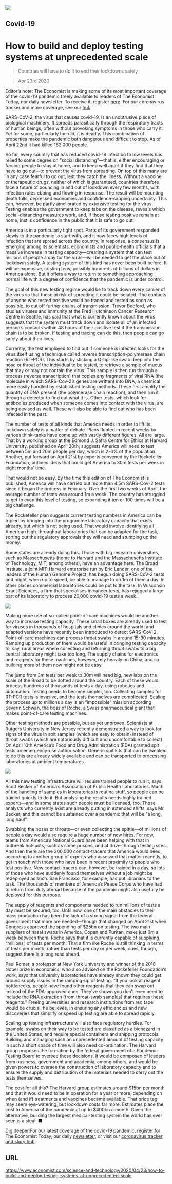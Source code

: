 ![](./images/20200425_STP002.jpg)

## Covid-19

# How to build and deploy testing systems at unprecedented scale

> Countries will have to do it to end their lockdowns safely

> Apr 23rd 2020

Editor’s note: The Economist is making some of its most important coverage of the covid-19 pandemic freely available to readers of The Economist Today, our daily newsletter. To receive it, register [here](https://www.economist.com//newslettersignup). For our coronavirus tracker and more coverage, see our [hub](https://www.economist.com//coronavirus)

SARS-CoV-2, the virus that causes covid-19, is an unobtrusive piece of biological machinery. It spreads parasitically through the respiratory tracts of human beings, often without provoking symptoms in those who carry it. Yet for some, particularly the old, it is deadly. This combination of properties make the pandemic both dangerous and difficult to stop. As of April 22nd it had killed 182,000 people.

So far, every country that has reduced covid-19 infection to low levels has relied to some degree on “social distancing”—that is, either encouraging or forcing people to stay at home, and to keep well apart if they find that they have to go out—to prevent the virus from spreading. On top of this many are in any case fearful to go out, lest they catch the illness. Without a vaccine or therapeutic drugs, neither of which is guaranteed, countries therefore face a future of bouncing in and out of lockdown every few months, with infection rates ebbing and flowing in response. The result will be mounting death tolls, depressed economies and confidence-sapping uncertainty. This can, however, be partly ameliorated by extensive testing for the virus. Testing enables the government to keep tabs on the disease, reveals which social-distancing measures work, and, if those testing positive remain at home, instils confidence in the public that it is safe to go out.

America is in a particularly tight spot. Parts of its government responded slowly to the pandemic to start with, and it now faces high levels of infection that are spread across the country. In response, a consensus is emerging among its scientists, economists and public-health officials that a massive increase in testing capacity—creating a system that can test millions of people a day for the virus—will be needed to get the place out of lockdown safely. A testing system of this kind has never been built before. It will be expensive, costing tens, possibly hundreds of billions of dollars in America alone. But it offers a way to return to something approaching normal life with a degree of confidence that the pandemic is under control.

The goal of this new testing regime would be to track down every carrier of the virus so that those at risk of spreading it could be isolated. The contacts of anyone who tested positive would be traced and tested as soon as possible, to cut off further chains of transmission. Trevor Bedford, who studies viruses and immunity at the Fred Hutchinson Cancer Research Centre in Seattle, has said that what is currently known about the virus suggests that the system must track down and isolate all of an infected person’s contacts within 48 hours of their positive test if the transmission chain is to be broken. If testing and tracing can do this, then people can go safely about their lives.

Currently, the test employed to find out if someone is infected looks for the virus itself using a technique called reverse transcription-polymerase chain reaction (RT-PCR). This starts by sticking a Q-tip-like swab deep into the nose or throat of the individual to be tested, to retrieve a sample of mucus that may or may not contain the virus. This sample is then run through a process (reverse transcription) that copies any fragments of viral RNA (the molecule in which SARS-Cov-2’s genes are written) into DNA, a chemical more easily handled by established testing methods. These first amplify the quantity of DNA present (the polymerase chain reaction), and then run it through a detector to find out what it is. Other tests, which look for antibodies produced when someone comes into contact with the virus, are being devised as well. These will also be able to find out who has been infected in the past.

The number of tests of all kinds that America needs in order to lift its lockdown safely is a matter of debate. Plans floated in recent weeks by various think-tanks have come up with vastly different figures. All are large. That by a working group at the Edmond J. Safra Centre for Ethics at Harvard University, published on April 20th, suggests America will need to test between 5m and 20m people per day, which is 2-6% of the population. Another, put forward on April 21st by experts convened by the Rockefeller Foundation, outlines ideas that could get America to 30m tests per week in eight months’ time.

That would not be easy. By the time this edition of The Economist is published, America will have carried out more than 4.5m SARS-CoV-2 tests since it began the process in February. Over the first two weeks of April, the average number of tests was around 1m a week. The country has struggled to get to even this level of testing, so expanding it ten or 100 times will be a big challenge.

The Rockefeller plan suggests current testing numbers in America can be tripled by bringing into the programme laboratory capacity that exists already, but which is not being used. That would involve identifying all American high-throughput laboratories that can be adapted for the task, sorting out the regulatory approvals they will need and stumping up the money.

Some states are already doing this. Those with big research universities, such as Massachusetts (home to Harvard and the Massachusetts Institute of Technology, MIT, among others), have an advantage here. The Broad Institute, a joint MIT-Harvard enterprise run by Eric Lander, one of the leaders of the Human Genome Project, has begun doing SARS-CoV-2 tests and might, when up to speed, be able to manage to do 1m of them a day. In other places commercial laboratories could be put to the task. In Wisconsin Exact Sciences, a firm that specialises in cancer tests, has rejigged a large part of its laboratory to process 20,000 covid-19 tests a week.

![](./images/20200425_STC307.png)

Making more use of so-called point-of-care machines would be another way to increase testing capacity. These small boxes are already used to test for viruses in thousands of hospitals and clinics around the world, and adapted versions have recently been introduced to detect SARS-CoV-2. Point-of-care machines can process throat swabs in around 15-30 minutes. Ramping up production of them would be useful in bringing testing capacity to, say, rural areas where collecting and returning throat swabs to a big central laboratory might take too long. The supply chains for electronics and reagents for these machines, however, rely heavily on China, and so building more of them now might not be easy.

The jump from 3m tests per week to 30m will need big, new labs on the scale of the Broad to be dotted around the country. Each of these would process hundreds of thousands of tests a day, using robotics and automation. Testing needs to become simpler, too. Collecting samples for RT-PCR tests is invasive, and the tests themselves are complicated. Scaling the process up to millions a day is an “impossible” mission according Severin Schwan, the boss of Roche, a Swiss pharmaceutical giant that makes point-of-care testing machines.

Other testing methods are possible, but as yet unproven. Scientists at Rutgers University in New Jersey recently demonstrated a way to look for signs of the virus in spit samples (which are easy to obtain) instead of throat swabs (which are notoriously difficult and uncomfortable to collect). On April 13th America’s Food and Drug Administration (FDA) granted spit tests an emergency-use authorisation. Generic spit kits that can be tweaked to do this are already widely available and can be transported to processing laboratories at ambient temperatures.

![](./images/20200425_STP003.jpg)

All this new testing infrastructure will require trained people to run it, says Scott Becker of America’s Association of Public Health Laboratories. Much of the handling of samples in laboratories is routine stuff, so people can be trained quickly to do it. But analysing the results needs highly trained experts—and in some states such people must be licensed, too. Those analysts who currently exist are already putting in extended shifts, says Mr Becker, and this cannot be sustained over a pandemic that will be “a long, long haul”.

Swabbing the noses or throats—or even collecting the spittle—of millions of people a day would also require a huge number of new hires. For now, teams from America’s National Guard have been helping with that in outbreak hotspots, such as some prisons, and at drive-through testing sites. And then there are the 300,000 contact-tracers that America would need, according to another group of experts who assessed that matter recently, to get in touch with those who have been in recent proximity to people who test positive. New contact-tracers can, however, be trained in a day, so lots of those who have suddenly found themselves without a job might be redeployed as such. San Francisco, for example, has put librarians to the task. The thousands of members of America’s Peace Corps who have had to return from duty abroad because of the pandemic might also usefully be deployed for this purpose.

The supply of reagents and components needed to run millions of tests a day must be secured, too. Until now, one of the main obstacles to their mass production has been the lack of a strong signal from the federal government that more are needed—though that changed on April 21st when Congress approved the spending of $25bn on testing. The two main suppliers of nasal swabs in America, Copan and Puritan, make just 6m a week between them. Roche says that it is currently capable of supplying “millions” of tests per month. That a firm like Roche is still thinking in terms of tests per month, rather than tests per day or per week, does, though, suggest there is a long road ahead.

Paul Romer, a professor at New York University and winner of the 2018 Nobel prize in economics, who also advised on the Rockefeller Foundation’s work, says that university laboratories have already shown they could get around supply issues in the ramping-up of testing. “If you look at reagent bottlenecks, people have found other reagents that they can swap out instead of the FDA-approved ones. They’ve shown you don’t even need to include the RNA extraction [from throat-swab samples] that requires these reagents.” Freeing universities and research institutions from red tape would be crucial, he believes, in ensuring any efficiencies and new discoveries that simplify or speed up testing are able to spread rapidly.

Scaling up testing infrastructure will also face regulatory hurdles. For example, swabs on their way to be tested are classified as a biohazard in the United States, and require special containers and shipping protocols. Building and managing such an unprecedented amount of testing capacity in such a short space of time will also need co-ordination. The Harvard group proposes the formation by the federal government of a Pandemic Testing Board to oversee these decisions. It would be composed of leaders from business, government and academia, among others, and would be given powers to oversee the construction of laboratory capacity and to ensure the supply and distribution of the materials needed to carry out the tests themselves.

The cost for all this? The Harvard group estimates around $15bn per month and that it would need to be in operation for a year or more, depending on when (and if) treatments and vaccines became available. That price tag may seem eye-watering, but lockdown costs far more. Estimates place the cost to America of the pandemic at up to $400bn a month. Given the alternative, building the largest medical-testing system the world has ever seen is a steal. ■

Dig deeper:For our latest coverage of the covid-19 pandemic, register for The Economist Today, our daily [newsletter](https://www.economist.com//newslettersignup), or visit our [coronavirus tracker and story hub](https://www.economist.com//coronavirus)

## URL

https://www.economist.com/science-and-technology/2020/04/23/how-to-build-and-deploy-testing-systems-at-unprecedented-scale
